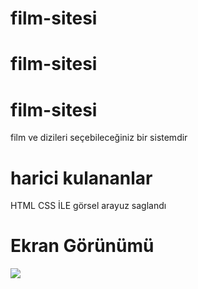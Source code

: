 # film-sitesi
# film-sitesi
<h1>film-sitesi</h1>

film ve dizileri seçebileceğiniz bir sistemdir

<h1> harici kulananlar</h1>

HTML CSS İLE görsel arayuz saglandı

<h1> Ekran Görünümü</h1>

![](ekran.gif)
